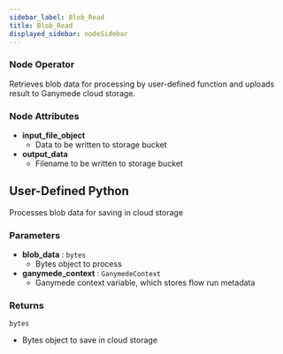 ```yaml
---
sidebar_label: Blob_Read
title: Blob_Read
displayed_sidebar: nodeSidebar
---
```


### Node Operator
Retrieves blob data for processing by user-defined function and uploads
result to Ganymede cloud storage.


### Node Attributes
- **input_file_object**
  - Data to be written to storage bucket
- **output_data**
  - Filename to be written to storage bucket
## User-Defined Python
Processes blob data for saving in cloud storage


### Parameters
- **blob_data** : `bytes`
    - Bytes object to process
- **ganymede_context** : `GanymedeContext`
    - Ganymede context variable, which stores flow run metadata


### Returns
`bytes`
  - Bytes object to save in cloud storage